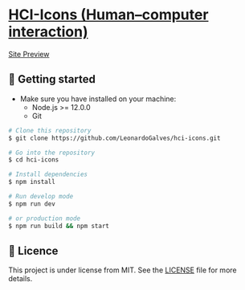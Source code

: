 # [HCI-Icons (Human–computer interaction)](https://en.wikipedia.org/wiki/Human-computer_interaction)

[Site Preview](https://hci-icons.now.sh)

## :rocket: Getting started

- Make sure you have installed on your machine:
  - Node.js >= 12.0.0
  - Git

```sh
# Clone this repository
$ git clone https://github.com/LeonardoGalves/hci-icons.git

# Go into the repository
$ cd hci-icons

# Install dependencies
$ npm install

# Run develop mode
$ npm run dev

# or production mode
$ npm run build && npm start
```

## :memo: Licence

This project is under license from MIT. See the [LICENSE](LICENCE) file for more details.
